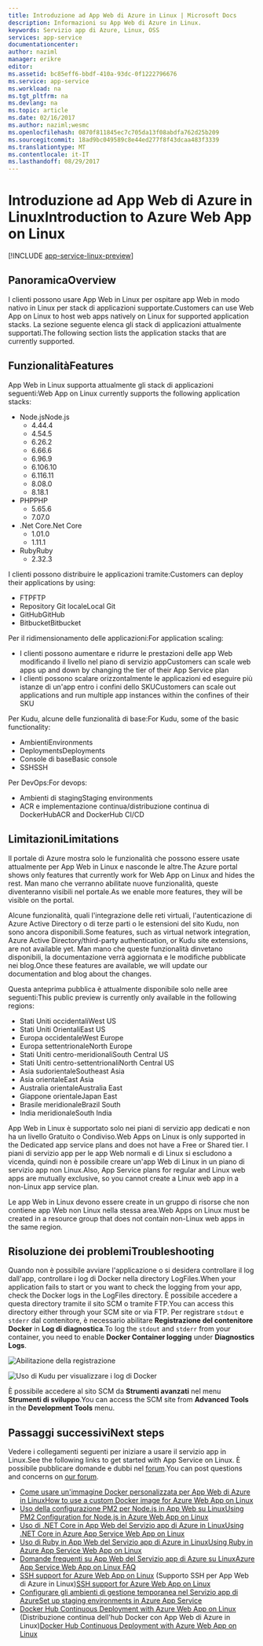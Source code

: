 ```yaml
---
title: Introduzione ad App Web di Azure in Linux | Microsoft Docs
description: Informazioni su App Web di Azure in Linux.
keywords: Servizio app di Azure, Linux, OSS
services: app-service
documentationcenter: 
author: naziml
manager: erikre
editor: 
ms.assetid: bc85eff6-bbdf-410a-93dc-0f1222796676
ms.service: app-service
ms.workload: na
ms.tgt_pltfrm: na
ms.devlang: na
ms.topic: article
ms.date: 02/16/2017
ms.author: naziml;wesmc
ms.openlocfilehash: 0870f811845ec7c705da13f08abdfa762d25b209
ms.sourcegitcommit: 18ad9bc049589c8e44ed277f8f43dcaa483f3339
ms.translationtype: MT
ms.contentlocale: it-IT
ms.lasthandoff: 08/29/2017
---
```

# <a name="introduction-to-azure-web-app-on-linux"></a><span data-ttu-id="e6b9c-104">Introduzione ad App Web di Azure in Linux</span><span class="sxs-lookup"><span data-stu-id="e6b9c-104">Introduction to Azure Web App on Linux</span></span>

[!INCLUDE [app-service-linux-preview](../../includes/app-service-linux-preview.md)]

## <a name="overview"></a><span data-ttu-id="e6b9c-105">Panoramica</span><span class="sxs-lookup"><span data-stu-id="e6b9c-105">Overview</span></span>
<span data-ttu-id="e6b9c-106">I clienti possono usare App Web in Linux per ospitare app Web in modo nativo in Linux per stack di applicazioni supportate.</span><span class="sxs-lookup"><span data-stu-id="e6b9c-106">Customers can use Web App on Linux to host web apps natively on Linux for supported application stacks.</span></span> <span data-ttu-id="e6b9c-107">La sezione seguente elenca gli stack di applicazioni attualmente supportati.</span><span class="sxs-lookup"><span data-stu-id="e6b9c-107">The following section lists the application stacks that are currently supported.</span></span> 

## <a name="features"></a><span data-ttu-id="e6b9c-108">Funzionalità</span><span class="sxs-lookup"><span data-stu-id="e6b9c-108">Features</span></span>
<span data-ttu-id="e6b9c-109">App Web in Linux supporta attualmente gli stack di applicazioni seguenti:</span><span class="sxs-lookup"><span data-stu-id="e6b9c-109">Web App on Linux currently supports the following application stacks:</span></span>

* <span data-ttu-id="e6b9c-110">Node.js</span><span class="sxs-lookup"><span data-stu-id="e6b9c-110">Node.js</span></span>
    * <span data-ttu-id="e6b9c-111">4.4</span><span class="sxs-lookup"><span data-stu-id="e6b9c-111">4.4</span></span>
    * <span data-ttu-id="e6b9c-112">4.5</span><span class="sxs-lookup"><span data-stu-id="e6b9c-112">4.5</span></span>
    * <span data-ttu-id="e6b9c-113">6.2</span><span class="sxs-lookup"><span data-stu-id="e6b9c-113">6.2</span></span>
    * <span data-ttu-id="e6b9c-114">6.6</span><span class="sxs-lookup"><span data-stu-id="e6b9c-114">6.6</span></span>
    * <span data-ttu-id="e6b9c-115">6.9</span><span class="sxs-lookup"><span data-stu-id="e6b9c-115">6.9</span></span>
    * <span data-ttu-id="e6b9c-116">6.10</span><span class="sxs-lookup"><span data-stu-id="e6b9c-116">6.10</span></span>
    * <span data-ttu-id="e6b9c-117">6.11</span><span class="sxs-lookup"><span data-stu-id="e6b9c-117">6.11</span></span>
    * <span data-ttu-id="e6b9c-118">8.0</span><span class="sxs-lookup"><span data-stu-id="e6b9c-118">8.0</span></span>
    * <span data-ttu-id="e6b9c-119">8.1</span><span class="sxs-lookup"><span data-stu-id="e6b9c-119">8.1</span></span>
* <span data-ttu-id="e6b9c-120">PHP</span><span class="sxs-lookup"><span data-stu-id="e6b9c-120">PHP</span></span>
    * <span data-ttu-id="e6b9c-121">5.6</span><span class="sxs-lookup"><span data-stu-id="e6b9c-121">5.6</span></span>
    * <span data-ttu-id="e6b9c-122">7.0</span><span class="sxs-lookup"><span data-stu-id="e6b9c-122">7.0</span></span>
* <span data-ttu-id="e6b9c-123">.Net Core</span><span class="sxs-lookup"><span data-stu-id="e6b9c-123">.Net Core</span></span>
    * <span data-ttu-id="e6b9c-124">1.0</span><span class="sxs-lookup"><span data-stu-id="e6b9c-124">1.0</span></span>
    * <span data-ttu-id="e6b9c-125">1.1</span><span class="sxs-lookup"><span data-stu-id="e6b9c-125">1.1</span></span>
* <span data-ttu-id="e6b9c-126">Ruby</span><span class="sxs-lookup"><span data-stu-id="e6b9c-126">Ruby</span></span>
    * <span data-ttu-id="e6b9c-127">2.3</span><span class="sxs-lookup"><span data-stu-id="e6b9c-127">2.3</span></span>

<span data-ttu-id="e6b9c-128">I clienti possono distribuire le applicazioni tramite:</span><span class="sxs-lookup"><span data-stu-id="e6b9c-128">Customers can deploy their applications by using:</span></span>

* <span data-ttu-id="e6b9c-129">FTP</span><span class="sxs-lookup"><span data-stu-id="e6b9c-129">FTP</span></span>
* <span data-ttu-id="e6b9c-130">Repository Git locale</span><span class="sxs-lookup"><span data-stu-id="e6b9c-130">Local Git</span></span>
* <span data-ttu-id="e6b9c-131">GitHub</span><span class="sxs-lookup"><span data-stu-id="e6b9c-131">GitHub</span></span>
* <span data-ttu-id="e6b9c-132">Bitbucket</span><span class="sxs-lookup"><span data-stu-id="e6b9c-132">Bitbucket</span></span>

<span data-ttu-id="e6b9c-133">Per il ridimensionamento delle applicazioni:</span><span class="sxs-lookup"><span data-stu-id="e6b9c-133">For application scaling:</span></span>

* <span data-ttu-id="e6b9c-134">I clienti possono aumentare e ridurre le prestazioni delle app Web modificando il livello nel piano di servizio app</span><span class="sxs-lookup"><span data-stu-id="e6b9c-134">Customers can scale web apps up and down by changing the tier of their App Service plan</span></span>
* <span data-ttu-id="e6b9c-135">I clienti possono scalare orizzontalmente le applicazioni ed eseguire più istanze di un'app entro i confini dello SKU</span><span class="sxs-lookup"><span data-stu-id="e6b9c-135">Customers can scale out applications and run multiple app instances within the confines of their SKU</span></span>

<span data-ttu-id="e6b9c-136">Per Kudu, alcune delle funzionalità di base:</span><span class="sxs-lookup"><span data-stu-id="e6b9c-136">For Kudu, some of the basic functionality:</span></span>

* <span data-ttu-id="e6b9c-137">Ambienti</span><span class="sxs-lookup"><span data-stu-id="e6b9c-137">Environments</span></span>
* <span data-ttu-id="e6b9c-138">Deployments</span><span class="sxs-lookup"><span data-stu-id="e6b9c-138">Deployments</span></span>
* <span data-ttu-id="e6b9c-139">Console di base</span><span class="sxs-lookup"><span data-stu-id="e6b9c-139">Basic console</span></span>
* <span data-ttu-id="e6b9c-140">SSH</span><span class="sxs-lookup"><span data-stu-id="e6b9c-140">SSH</span></span>

<span data-ttu-id="e6b9c-141">Per DevOps:</span><span class="sxs-lookup"><span data-stu-id="e6b9c-141">For devops:</span></span>

* <span data-ttu-id="e6b9c-142">Ambienti di staging</span><span class="sxs-lookup"><span data-stu-id="e6b9c-142">Staging environments</span></span>
* <span data-ttu-id="e6b9c-143">ACR e implementazione continua/distribuzione continua di DockerHub</span><span class="sxs-lookup"><span data-stu-id="e6b9c-143">ACR and DockerHub CI/CD</span></span>

## <a name="limitations"></a><span data-ttu-id="e6b9c-144">Limitazioni</span><span class="sxs-lookup"><span data-stu-id="e6b9c-144">Limitations</span></span>
<span data-ttu-id="e6b9c-145">Il portale di Azure mostra solo le funzionalità che possono essere usate attualmente per App Web in Linux e nasconde le altre.</span><span class="sxs-lookup"><span data-stu-id="e6b9c-145">The Azure portal shows only features that currently work for Web App on Linux and hides the rest.</span></span> <span data-ttu-id="e6b9c-146">Man mano che verranno abilitate nuove funzionalità, queste diventeranno visibili nel portale.</span><span class="sxs-lookup"><span data-stu-id="e6b9c-146">As we enable more features, they will be visible on the portal.</span></span>

<span data-ttu-id="e6b9c-147">Alcune funzionalità, quali l'integrazione delle reti virtuali, l'autenticazione di Azure Active Directory o di terze parti o le estensioni del sito Kudu, non sono ancora disponibili.</span><span class="sxs-lookup"><span data-stu-id="e6b9c-147">Some features, such as virtual network integration, Azure Active Directory/third-party authentication, or Kudu site extensions, are not available yet.</span></span> <span data-ttu-id="e6b9c-148">Man mano che queste funzionalità dinvetano disponibili, la documentazione verrà aggiornata e le modifiche pubblicate nei blog.</span><span class="sxs-lookup"><span data-stu-id="e6b9c-148">Once these features are available, we will update our documentation and blog about the changes.</span></span>

<span data-ttu-id="e6b9c-149">Questa anteprima pubblica è attualmente disponibile solo nelle aree seguenti:</span><span class="sxs-lookup"><span data-stu-id="e6b9c-149">This public preview is currently only available in the following regions:</span></span>

* <span data-ttu-id="e6b9c-150">Stati Uniti occidentali</span><span class="sxs-lookup"><span data-stu-id="e6b9c-150">West US</span></span>
* <span data-ttu-id="e6b9c-151">Stati Uniti Orientali</span><span class="sxs-lookup"><span data-stu-id="e6b9c-151">East US</span></span>
* <span data-ttu-id="e6b9c-152">Europa occidentale</span><span class="sxs-lookup"><span data-stu-id="e6b9c-152">West Europe</span></span>
* <span data-ttu-id="e6b9c-153">Europa settentrionale</span><span class="sxs-lookup"><span data-stu-id="e6b9c-153">North Europe</span></span>
* <span data-ttu-id="e6b9c-154">Stati Uniti centro-meridionali</span><span class="sxs-lookup"><span data-stu-id="e6b9c-154">South Central US</span></span>
* <span data-ttu-id="e6b9c-155">Stati Uniti centro-settentrionali</span><span class="sxs-lookup"><span data-stu-id="e6b9c-155">North Central US</span></span>
* <span data-ttu-id="e6b9c-156">Asia sudorientale</span><span class="sxs-lookup"><span data-stu-id="e6b9c-156">Southeast Asia</span></span>
* <span data-ttu-id="e6b9c-157">Asia orientale</span><span class="sxs-lookup"><span data-stu-id="e6b9c-157">East Asia</span></span>
* <span data-ttu-id="e6b9c-158">Australia orientale</span><span class="sxs-lookup"><span data-stu-id="e6b9c-158">Australia East</span></span>
* <span data-ttu-id="e6b9c-159">Giappone orientale</span><span class="sxs-lookup"><span data-stu-id="e6b9c-159">Japan East</span></span>
* <span data-ttu-id="e6b9c-160">Brasile meridionale</span><span class="sxs-lookup"><span data-stu-id="e6b9c-160">Brazil South</span></span>
* <span data-ttu-id="e6b9c-161">India meridionale</span><span class="sxs-lookup"><span data-stu-id="e6b9c-161">South India</span></span>

<span data-ttu-id="e6b9c-162">App Web in Linux è supportato solo nei piani di servizio app dedicati e non ha un livello Gratuito o Condiviso.</span><span class="sxs-lookup"><span data-stu-id="e6b9c-162">Web Apps on Linux is only supported in the Dedicated app service plans and does not have a Free or Shared tier.</span></span> <span data-ttu-id="e6b9c-163">I piani di servizio app per le app Web normali e di Linux si escludono a vicenda, quindi non è possibile creare un'app Web di Linux in un piano di servizio app non Linux.</span><span class="sxs-lookup"><span data-stu-id="e6b9c-163">Also, App Service plans for regular and Linux web apps are mutually exclusive, so you cannot create a Linux web app in a non-Linux app service plan.</span></span>

<span data-ttu-id="e6b9c-164">Le app Web in Linux devono essere create in un gruppo di risorse che non contiene app Web non Linux nella stessa area.</span><span class="sxs-lookup"><span data-stu-id="e6b9c-164">Web Apps on Linux must be created in a resource group that does not contain non-Linux web apps in the same region.</span></span>

## <a name="troubleshooting"></a><span data-ttu-id="e6b9c-165">Risoluzione dei problemi</span><span class="sxs-lookup"><span data-stu-id="e6b9c-165">Troubleshooting</span></span> ##

<span data-ttu-id="e6b9c-166">Quando non è possibile avviare l'applicazione o si desidera controllare il log dall'app, controllare i log di Docker nella directory LogFiles.</span><span class="sxs-lookup"><span data-stu-id="e6b9c-166">When your application fails to start or you want to check the logging from your app, check the Docker logs in the LogFiles directory.</span></span> <span data-ttu-id="e6b9c-167">È possibile accedere a questa directory tramite il sito SCM o tramite FTP.</span><span class="sxs-lookup"><span data-stu-id="e6b9c-167">You can access this directory either through your SCM site or via FTP.</span></span>
<span data-ttu-id="e6b9c-168">Per registrare `stdout` e `stderr` dal contenitore, è necessario abilitare **Registrazione del contenitore Docker** in **Log di diagnostica**.</span><span class="sxs-lookup"><span data-stu-id="e6b9c-168">To log the `stdout` and `stderr` from your container, you need to enable **Docker Container logging** under **Diagnostics Logs**.</span></span>

![Abilitazione della registrazione][2]

![Uso di Kudu per visualizzare i log di Docker][1]

<span data-ttu-id="e6b9c-171">È possibile accedere al sito SCM da **Strumenti avanzati** nel menu **Strumenti di sviluppo**.</span><span class="sxs-lookup"><span data-stu-id="e6b9c-171">You can access the SCM site from **Advanced Tools** in the **Development Tools** menu.</span></span>

## <a name="next-steps"></a><span data-ttu-id="e6b9c-172">Passaggi successivi</span><span class="sxs-lookup"><span data-stu-id="e6b9c-172">Next steps</span></span>
<span data-ttu-id="e6b9c-173">Vedere i collegamenti seguenti per iniziare a usare il servizio app in Linux.</span><span class="sxs-lookup"><span data-stu-id="e6b9c-173">See the following links to get started with App Service on Linux.</span></span> <span data-ttu-id="e6b9c-174">È possibile pubblicare domande e dubbi nel [forum](https://social.msdn.microsoft.com/forums/azure/home?forum=windowsazurewebsitespreview).</span><span class="sxs-lookup"><span data-stu-id="e6b9c-174">You can post questions and concerns on [our forum](https://social.msdn.microsoft.com/forums/azure/home?forum=windowsazurewebsitespreview).</span></span>

* [<span data-ttu-id="e6b9c-175">Come usare un'immagine Docker personalizzata per App Web di Azure in Linux</span><span class="sxs-lookup"><span data-stu-id="e6b9c-175">How to use a custom Docker image for Azure Web App on Linux</span></span>](app-service-linux-using-custom-docker-image.md)
* [<span data-ttu-id="e6b9c-176">Uso della configurazione PM2 per Node.js in App Web su Linux</span><span class="sxs-lookup"><span data-stu-id="e6b9c-176">Using PM2 Configuration for Node.js in Azure Web App on Linux</span></span>](app-service-linux-using-nodejs-pm2.md)
* [<span data-ttu-id="e6b9c-177">Uso di .NET Core in App Web del Servizio app di Azure in Linux</span><span class="sxs-lookup"><span data-stu-id="e6b9c-177">Using .NET Core in Azure App Service Web App on Linux</span></span>](app-service-linux-using-dotnetcore.md)
* [<span data-ttu-id="e6b9c-178">Uso di Ruby in App Web del Servizio app di Azure in Linux</span><span class="sxs-lookup"><span data-stu-id="e6b9c-178">Using Ruby in Azure App Service Web App on Linux</span></span>](app-service-linux-ruby-get-started.md)
* [<span data-ttu-id="e6b9c-179">Domande frequenti su App Web del Servizio app di Azure su Linux</span><span class="sxs-lookup"><span data-stu-id="e6b9c-179">Azure App Service Web App on Linux FAQ</span></span>](app-service-linux-faq.md)
* <span data-ttu-id="e6b9c-180">[SSH support for Azure Web App on Linux](./app-service-linux-ssh-support.md) (Supporto SSH per App Web di Azure in Linux)</span><span class="sxs-lookup"><span data-stu-id="e6b9c-180">[SSH support for Azure Web App on Linux](./app-service-linux-ssh-support.md)</span></span>
* [<span data-ttu-id="e6b9c-181">Configurare gli ambienti di gestione temporanea nel Servizio app di Azure</span><span class="sxs-lookup"><span data-stu-id="e6b9c-181">Set up staging environments in Azure App Service</span></span>](./web-sites-staged-publishing.md)
* <span data-ttu-id="e6b9c-182">[Docker Hub Continuous Deployment with Azure Web App on Linux](./app-service-linux-ci-cd.md) (Distribuzione continua dell'hub Docker con App Web di Azure in Linux)</span><span class="sxs-lookup"><span data-stu-id="e6b9c-182">[Docker Hub Continuous Deployment with Azure Web App on Linux](./app-service-linux-ci-cd.md)</span></span>

<!--Image references-->
[1]: ./media/app-service-linux-intro/kudu-docker-logs.png
[2]: ./media/app-service-linux-intro/logging.png
